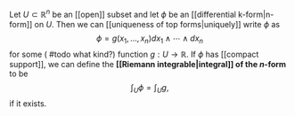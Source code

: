 Let $U\subset\mathbb R^n$ be an [[open]] subset and let $\phi$ be an [[differential k-form|n-form]] on $U$. Then we can [[uniqueness of top forms|uniquely]] write $\phi$ as $$\phi = g(x_1,\dots,x_n)dx_1\wedge\cdots\wedge dx_n$$ for some ( #todo what kind?) function $g:U\to\mathbb R$. If $\phi$ has [[compact support]], we can define the **[[Riemann integrable|integral]] of the $n$-form** to be $$\int_U \phi = \int_U g,$$ if it exists.

